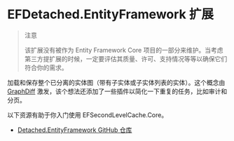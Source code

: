 # EFDetached.EntityFramework 扩展

> 注意
>
> 该扩展没有被作为 Entity Framework Core 项目的一部分来维护。当考虑第三方提扩展的时候，一定要评估其质量、许可、支持情况等等以确保它们符合你的需求。

加载和保存整个已分离的实体图（带有子实体或子实体列表的实体）。这个概念由 [GraphDiff](https://github.com/refactorthis/GraphDiff/) 激发，该个想法还添加了一些插件以简化一下重复的任务，比如审计和分页。

以下资源有助于你入门使用 EFSecondLevelCache.Core。

* [Detached.EntityFramework GitHub 仓库](https://github.com/leonardoporro/Detached/)